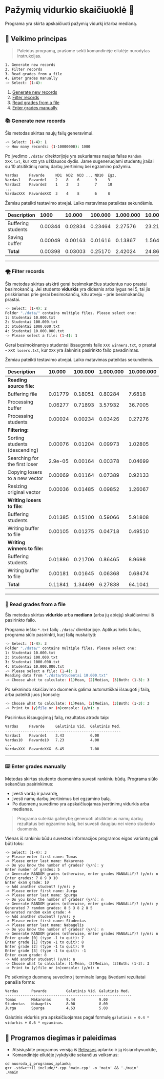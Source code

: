 # Pažymių vidurkio skaičiuoklė 🧮

Programa yra skirta apskaičiuoti pažymių vidurkį ir/arba medianą.

## 🥤 Veikimo principas

> Paleidus programą, prašome sekti komandinėje eilutėje nurodytas instrukcijas.

```bash
1. Generate new records
2. Filter records
3. Read grades from a file
4. Enter grades manually
-> Select: (1-4):
```

1. [Generate new records](#📚-generate-new-records)
2. [Filter records](#🌪️-filter-records)
3. [Read grades from a file](#📂-read-grades-from-a-file)
4. [Enter grades manually](#⌨️-enter-grades-manually)

### 📚 Generate new records

Šis metodas skirtas naujų failų generavimui.

```bash
-> Select: (1-4): 1
-> How many records: (1-10000000): 1000
```

Po įvedimo `./data/` direktorijoje yra sukuriamas naujas failas `Random XXX.txt`, kur `XXX` yra užklausos dydis.
Jame sugeneruojami studentų įrašai su 10 atsitiktinių namų darbų įvertinimų bei egzamino pažymiu.

```bash
Vardas     Pavarde     ND1  ND2  ND3 ... ND10  Egz.
Vardas1    Pavarde1    2    8    6       9     3
Vardas2    Pavarde2    1    2    3       7     10
...
VardasXXX  PavardeXXX  3    4    8       6     8
```

Žemiau pateikti testavimo atvejai. Laiko matavimas pateiktas sekundėmis.

| Description        | 1000    | 10.000  | 100.000 | 1.000.000 | 10.000.000 |
| :----------------- | :------ | :------ | :------ | :-------- | :--------- |
| Buffering students | 0.00344 | 0.02834 | 0.23464 | 2.27576   | 23.217     |
| Saving buffer      | 0.00049 | 0.00163 | 0.01616 | 0.13867   | 1.56499    |
| **Total**          | 0.00398 | 0.03003 | 0.25170 | 2.42024   | 24.8665    |

---

### 🌪️ Filter records

Šis metodas skirtas atskirti gerai besimokančius studentus nuo prastai besimokančių. Jei studento **vidurkis** yra didesnis arba lygus nei 5, tai jis priskiriamas prie gerai besimokančių, kitu atveju - prie besimokančių prastai.

```bash
-> Select: (1-4): 2
Folder "./data/" contains multiple files. Please select one:
1: Studentai 10.000.txt
2: Studentai 100.000.txt
3: Studentai 1000.000.txt
4: Studentai 10.000.000.txt
-> Please select a file: (1-4): 1
```

Gerai besimokinantys studentai išsaugomis faile `XXX winners.txt`, o prastai - `XXX losers.txt`, kur `XXX` yra šakninis pasirinkto failo pavadinimas.

Žemiau pateikti testavimo atvejai. Laiko matavimas pateiktas sekundėmis.

| Description                    | 10.000  | 100.000 | 1.000.000 | 10.000.000 |
| :----------------------------- | :------ | :------ | :-------- | :--------- |
| **Reading source file:**       |         |         |           |            |
| Buffering file                 | 0.01779 | 0.18051 | 0.80284   | 7.6818     |
| Processing buffer              | 0.06277 | 0.71893 | 3.57932   | 36.7005    |
| Processing students            | 0.00024 | 0.00234 | 0.03426   | 0.27276    |
| **Filtering:**                 |         |         |           |            |
| Sorting students (descending)  | 0.00076 | 0.01204 | 0.09973   | 1.02805    |
| Searching for the first loser  | 2.9e-05 | 0.00164 | 0.00378   | 0.04699    |
| Copying losers to a new vector | 0.00069 | 0.01164 | 0.07389   | 0.92133    |
| Resizing original vector       | 0.00036 | 0.01485 | 0.09852   | 1.26067    |
| **Writing losers to file:**    |         |         |           |            |
| Buffering students             | 0.01385 | 0.15100 | 0.59066   | 5.91808    |
| Writing buffer to file         | 0.00105 | 0.01275 | 0.04718   | 0.49510    |
| **Writing winners to file:**   |         |         |           |            |
| Buffering students             | 0.01886 | 0.21706 | 0.86465   | 8.9698     |
| Writing buffer to file         | 0.00181 | 0.01645 | 0.06368   | 0.68474    |
| **Total**                      | 0.11841 | 1.34499 | 6.27838   | 64.1041    |

---

### 📂 Read grades from a file

Šis metodas skirtas **vidurkio** arba **mediano** (arba jų abiejų) skaičiavimui iš pasirinkto failo.

Programa ieško `*.txt` failų `./data/` direktorijoje. Aptikus kelis failus, programa siūlo pasirinkti, kurį failą nuskaityti:

```bash
-> Select: (1-4): 3
Folder "./data/" contains multiple files. Please select one:
1: Studentai 10.000.txt
2: Studentai 100.000.txt
3: Studentai 1000.000.txt
4: Studentai 10.000.000.txt
-> Please select a file: (1-4): 1
Reading data from "./data/Studentai 10.000.txt"
-> Choose what to calculate: (1)Mean, (2)Median, (3)Both: (1-3): 3
```

Po sėkmindo skaičiavimo duomenis galima automatiškai išsaugoti į failą, arba pateikti juos į konsolę:

```bash
-> Choose what to calculate: (1)Mean, (2)Median, (3)Both: (1-3): 3
-> Print to (y)file or (n)console: (y/n): y
```

Pasirinkus išsaugojimą į failą, rezultatas atrodo taip:

```bash
Vardas     Pavarde     Galutinis Vid.  Galutinis Med.
-----------------------------------------------------
Vardas1    Pavarde1    3.43            6.00
Vardas10   Pavarde10   7.23            4.00
...
VardasXXX  PavardeXXX  6.45            7.00
```

---

### ⌨️ Enter grades manually

Metodas skirtas studento duomenims suvesti rankiniu būdų. Programa siūlo sekančius pasirinkimus:

- Įvesti vardą ir pavardę,
- Įvesti namų darbų įvertinimus bei egzamino balą.
- Po duomenų suvedimo yra apskaičiuojamas įvertinimų vidurkis arba medianas.

> Programa suteikia galimybę generuoti atsitiktinius namų darbų rezultatus bei egzamino balą, bei suvesti daugiau nei vieno studento duomenis.

Vienas iš rankiniu būdu suvestos informacijos programos eigos variantų gali būti toks:

```shell
-> Select: (1-4): 3
-> Please enter first name: Tomas
-> Please enter last name: Makaronas
-> Do you know the number of grades? (y/n): y
Enter number of grades: 5
-> Generate RANDOM grades (otherwise, enter grades MANUALLY)? (y/n): n
Enter grades: 7 8 9 9 10
Enter exam grade: 10
-> Add another student? (y/n): y
-> Please enter first name: Jurga
-> Please enter last name: Spurga
-> Do you know the number of grades? (y/n): n
-> Generate RANDOM grades (otherwise, enter grades MANUALLY)? (y/n): y
Generated 7 random grades: 8 5 3 8 2 8 5
Generated random exam grade: 4
-> Add another student? (y/n): y
-> Please enter first name: Studentas
-> Please enter last name: Nabagelis
-> Do you know the number of grades? (y/n): n
-> Generate RANDOM grades (otherwise, enter grades MANUALLY)? (y/n): n
Enter grade [0] (type -1 to quit): 7
Enter grade [1] (type -1 to quit): 8
Enter grade [2] (type -1 to quit): 9
Enter grade [3] (type -1 to quit): -1
Enter exam grade: 8
-> Add another student? (y/n): n
-> Choose what to calculate: (1)Mean, (2)Median, (3)Both: (1-3): 3
-> Print to (y)file or (n)console: (y/n): n
```

Po sėkmingo duomenų suvedimo į terminalo langą išvedami rezultatai panašia forma:

```shell
Vardas      Pavarde         Galutinis Vid. Galutinis Med.
----------------------------------------------------------
Tomas       Makaronas       9.44           9.00
Studentas   Nabagelis       8.00           8.00
Jurga       Spurga          4.63           5.00
```

Galutinis vidurkis yra apskaičiuojamas pagal formulę `galutinis = 0.4 * vidurkis + 0.6 * egzaminas`.

## 🚀 Programos diegimas ir paleidimas

- Atsisiųskite programos versiją iš [Releases](https://github.com/rendertom/VU-OP-Task-2-Pazymiu-skaiciuokle/releases) aplanko ir ją išsiarchyvuokite,
- Komandinėje eilutėje įvykdykite sekančius veiksmus:

```shell
cd nuoroda_į_programos_aplanką
g++ -std=c++11 include/*.cpp 'main.cpp' -o 'main' && './main'
./main
```
